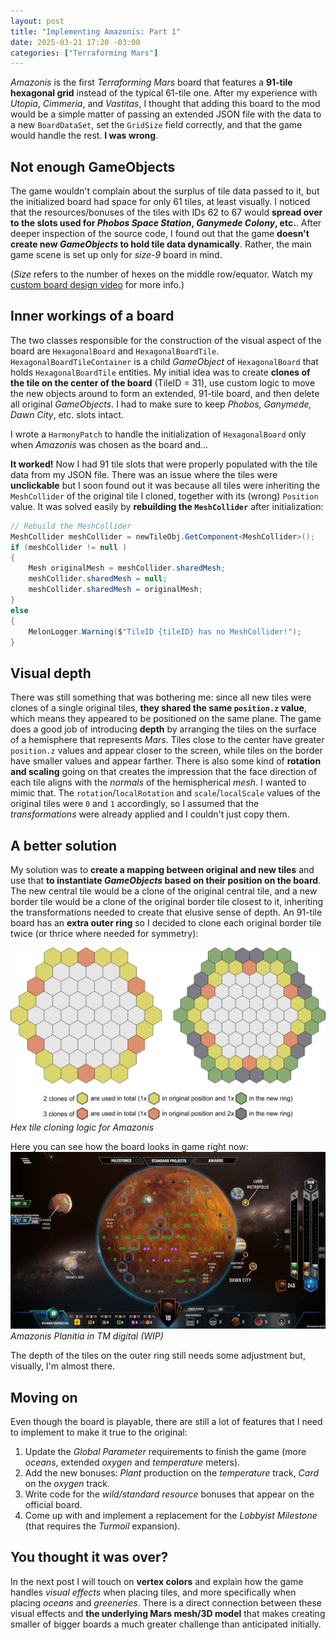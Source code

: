 ```yaml
---
layout: post
title: "Implementing Amazonis: Part 1"
date: 2025-03-21 17:20 -03:00
categories: ["Terraforming Mars"]
---
```


*Amazonis* is the first *Terraforming Mars* board that features a **91-tile hexagonal grid** instead of the typical 61-tile one. After my experience with *Utopia*, *Cimmeria*, and *Vastitas*, I thought that adding this board to the mod would be a simple matter of passing an extended JSON file with the data to a new `BoardDataSet`, set the `GridSize` field correctly, and that the game would handle the rest. **I was wrong**.

## Not enough GameObjects
The game wouldn't complain about the surplus of tile data passed to it, but the initialized board had space for only 61 tiles, at least visually. I noticed that the resources/bonuses of the tiles with IDs 62 to 67 would **spread over to the slots used for *Phobos Space Station*, *Ganymede Colony*, etc.**. After deeper inspection of the source code, I found out that the game **doesn't create new *GameObjects* to hold tile data dynamically**. Rather, the main game scene is set up only for *size-9* board in mind.

(*Size* refers to the number of hexes on the middle row/equator. Watch my [custom board design video](https://youtu.be/oRsXJ-rWG3s) for more info.)

## Inner workings of a board
The two classes responsible for the construction of the visual aspect of the board are `HexagonalBoard` and `HexagonalBoardTile`. `HexagonalBoardTileContainer` is a child *GameObject* of `HexagonalBoard` that holds `HexagonalBoardTile` entities. My initial idea was to create **clones of the tile on the center of the board** (TileID = 31), use custom logic to move the new objects around to form an extended, 91-tile board, and then delete all original *GameObjects*. I had to make sure to keep *Phobos, Ganymede, Dawn City*, etc. slots intact.

I wrote a `HarmonyPatch` to handle the initialization of `HexagonalBoard` only when *Amazonis* was chosen as the board and...

**It worked!** Now I had 91 tile slots that were properly populated with the tile data from my JSON file. There was an issue where the tiles were **unclickable** but I soon found out it was because all tiles were inheriting the `MeshCollider` of the original tile I cloned, together with its (wrong) `Position` value. It was solved easily by **rebuilding the `MeshCollider`** after initialization:
```csharp
// Rebuild the MeshCollider
MeshCollider meshCollider = newTileObj.GetComponent<MeshCollider>();
if (meshCollider != null )
{
    Mesh originalMesh = meshCollider.sharedMesh;
    meshCollider.sharedMesh = null;
    meshCollider.sharedMesh = originalMesh;
}
else
{
    MelonLogger.Warning($"TileID {tileID} has no MeshCollider!");
}
```

## Visual depth
There was still something that was bothering me: since all new tiles were clones of a single original tiles, **they shared the same `position.z` value**, which means they appeared to be positioned on the same plane. The game does a good job of introducing **depth** by arranging the tiles on the surface of a hemisphere that represents *Mars*. Tiles close to the center have greater `position.z` values and appear closer to the screen, while tiles on the border have smaller values and appear farther. There is also some kind of **rotation and scaling** going on that creates the impression that the face direction of each tile aligns with the *normals* of the hemispherical *mesh*. I wanted to mimic that. The `rotation`/`localRotation` and `scale`/`localScale` values of the original tiles were `0` and `1` accordingly, so I assumed that the *transformations* were already applied and I couldn't just copy them.

## A better solution
My solution was to **create a mapping between original and new tiles** and use that **to instantiate *GameObjects* based on their position on the board**. The new central tile would be a clone of the original central tile, and a new border tile would be a clone of the original border tile closest to it, inheriting the transformations needed to create that elusive sense of depth. An 91-tile board has an **extra outer ring** so I decided to clone each original border tile twice (or thrice where needed for symmetry):

![Amazonis HexTile Cloning Logic](/assets/images/amazonis_board_tile_cloning.png)
*Hex tile cloning logic for Amazonis*

Here you can see how the board looks in game right now:
![MichuMod: Amazonis Board](/assets/images/michumod_amazonis_board_wip.jpg)
*Amazonis Planitia in TM digital (WIP)*

The depth of the tiles on the outer ring still needs some adjustment but, visually, I'm almost there.

## Moving on
Even though the board is playable, there are still a lot of features that I need to implement to make it true to the original:
1. Update the *Global Parameter* requirements to finish the game (more *oceans*, extended *oxygen* and *temperature* meters).
2. Add the new bonuses: *Plant* production on the *temperature* track, *Card* on the *oxygen* track.
3. Write code for the *wild/standard resource* bonuses that appear on the official board.
4. Come up with and implement a replacement for the *Lobbyist* *Milestone* (that requires the *Turmoil* expansion).

## You thought it was over?
In the next post I will touch on **vertex colors** and explain how the game handles *visual effects* when placing tiles, and more specifically when placing *oceans* and *greeneries*. There is a direct connection between these visual effects and **the underlying Mars mesh/3D model** that makes creating smaller of bigger boards a much greater challenge than anticipated initially.